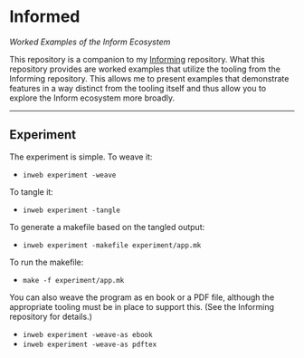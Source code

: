 # Informed

_Worked Examples of the Inform Ecosystem_

This repository is a companion to my [Informing](https://github.com/jeffnyman/informing) repository. What this repository provides are worked examples that utilize the tooling from the Informing repository. This allows me to present examples that demonstrate features in a way distinct from the tooling itself and thus allow you to explore the Inform ecosystem more broadly.

---

## Experiment

The experiment is simple. To weave it:

- `inweb experiment -weave`

To tangle it:

- `inweb experiment -tangle`

To generate a makefile based on the tangled output:

- `inweb experiment -makefile experiment/app.mk`

To run the makefile:

- `make -f experiment/app.mk`

You can also weave the program as en book or a PDF file, although the appropriate tooling must be in place to support this. (See the Informing repository for details.)

- `inweb experiment -weave-as ebook`
- `inweb experiment -weave-as pdftex`
